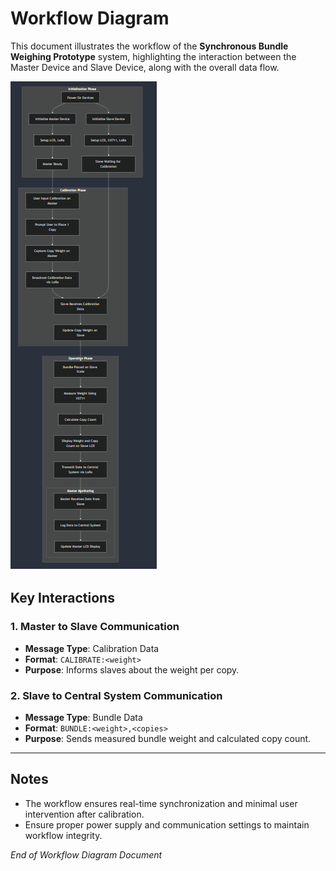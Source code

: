 # Workflow Diagram

This document illustrates the workflow of the **Synchronous Bundle Weighing Prototype** system, highlighting the interaction between the Master Device and Slave Device, along with the overall data flow.

![Full Workflow](https://github.com/mairfanj/Synchronous-Bundle-Weighing-Prototype/blob/main/Documentation/full_flowchart_mermaid-2.png?raw=true)

## Key Interactions

### 1. **Master to Slave Communication**
- **Message Type**: Calibration Data
- **Format**: `CALIBRATE:<weight>`
- **Purpose**: Informs slaves about the weight per copy.

### 2. **Slave to Central System Communication**
- **Message Type**: Bundle Data
- **Format**: `BUNDLE:<weight>,<copies>`
- **Purpose**: Sends measured bundle weight and calculated copy count.

---

## Notes

- The workflow ensures real-time synchronization and minimal user intervention after calibration.
- Ensure proper power supply and communication settings to maintain workflow integrity.

*End of Workflow Diagram Document*
 
